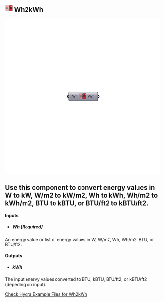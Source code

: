## ![](../../images/icons/Wh2kWh.png) Wh2kWh

![](../../images/components/Wh2kWh.png)

Use this component to convert energy values in W to kW, W/m2 to kW/m2, Wh to kWh, Wh/m2 to kWh/m2, BTU to kBTU, or BTU/ft2 to kBTU/ft2.
 -
 

#### Inputs
* ##### Wh [Required]
An energy value or list of energy values in W, W/m2, Wh, Wh/m2, BTU, or BTU/ft2.

#### Outputs
* ##### kWh
The input enervy values converted to BTU, kBTU, BTU/ft2, or kBTU/ft2 (depeding on input).


[Check Hydra Example Files for Wh2kWh](https://hydrashare.github.io/hydra/index.html?keywords=Ladybug_Wh2kWh)